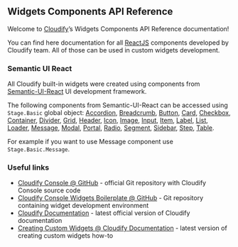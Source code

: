 ## Widgets Components API Reference
Welcome to [Cloudify](http://cloudify.co)’s Widgets Components API Reference documentation!

You can find here documentation for all [ReactJS](https://reactjs.org/) components developed by Cloudify team. All of those can be used in custom widgets development.

### Semantic UI React

All Cloudify built-in widgets were created using components from [Semantic-UI-React](http://react.semantic-ui.com/) UI development framework. 

The following components from Semantic-UI-React can be accessed using `Stage.Basic` global object: 
[Accordion](https://react.semantic-ui.com/modules/accordion), 
[Breadcrumb](https://react.semantic-ui.com/collections/breadcrumb), 
[Button](https://react.semantic-ui.com/elements/button), 
[Card](https://react.semantic-ui.com/views/card), 
[Checkbox](https://react.semantic-ui.com/modules/checkbox), 
[Container](https://react.semantic-ui.com/elements/container), 
[Divider](https://react.semantic-ui.com/elements/divider), 
[Grid](https://react.semantic-ui.com/collections/grid), 
[Header](https://react.semantic-ui.com/elements/header), 
[Icon](https://react.semantic-ui.com/elements/icon), 
[Image](https://react.semantic-ui.com/elements/image), 
[Input](https://react.semantic-ui.com/elements/input), 
[Item](https://react.semantic-ui.com/views/item), 
[Label](https://react.semantic-ui.com/elements/label), 
[List](https://react.semantic-ui.com/elements/list), 
[Loader](https://react.semantic-ui.com/elements/loader), 
[Message](https://react.semantic-ui.com/collections/message), 
[Modal](https://react.semantic-ui.com/modules/modal), 
[Portal](https://react.semantic-ui.com/addons/portal), 
[Radio](https://react.semantic-ui.com/addons/radio), 
[Segment](https://react.semantic-ui.com/elements/segment), 
[Sidebar](https://react.semantic-ui.com/modules/sidebar), 
[Step](https://react.semantic-ui.com/elements/step), 
[Table](https://react.semantic-ui.com/collections/table). 

For example if you want to use Message component use `Stage.Basic.Message`. 

### Useful links
- [Cloudify Console @ GitHub](https://github.com/cloudify-cosmo/cloudify-stage) - official Git repository with Cloudify Console source code
- [Cloudify Console Widgets Boilerplate @ GitHub](https://github.com/cloudify-cosmo/Cloudify-UI-Widget-boilerplate) - Git repository containing widget development environment  
- [Cloudify Documentation](http://docs.cloudify.co) - latest official version of Cloudify documentation
- [Creating Custom Widgets @ Cloudify Documentation](http://docs.cloudify.co/latest/developer/custom_console/custom-widgets/) - latest version of creating custom widgets how-to